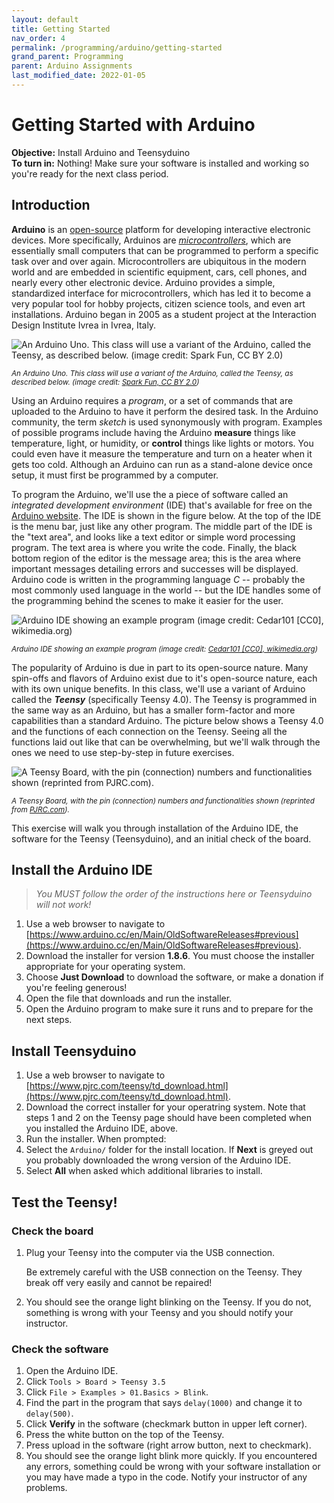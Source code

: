 ```yaml
---
layout: default
title: Getting Started
nav_order: 4
permalink: /programming/arduino/getting-started
grand_parent: Programming
parent: Arduino Assignments
last_modified_date: 2022-01-05
---
```


# Getting Started with Arduino

**Objective:** Install Arduino and Teensyduino  
**To turn in:** Nothing! Make sure your software is installed and working so you're ready for the next class period.

## Introduction  

**Arduino** is an [open-source](http://www.wikipedia.com/wiki/Open-source) platform for developing interactive electronic devices.  More specifically, Arduinos are [*microcontrollers*](https://en.wikipedia.org/wiki/Microcontroller), which are essentially small computers that can be programmed to perform a specific task over and over again.  Microcontrollers are ubiquitous in the modern world and are embedded in scientific equipment, cars, cell phones, and nearly every other electronic device.  Arduino provides a simple, standardized interface for microcontrollers, which has led it to become a very popular tool for hobby projects, citizen science tools, and even art installations.  Arduino began in 2005 as a student project at the Interaction Design Institute Ivrea in Ivrea, Italy. 

![<small>*An Arduino Uno. This class will use a variant of the Arduino, called the Teensy, as described below. (image credit: [Spark Fun, CC BY 2.0](https://commons.wikimedia.org/wiki/File:Arduino_Uno_-_R3.jpg))*</small>](https://upload.wikimedia.org/wikipedia/commons/3/38/Arduino_Uno_-_R3.jpg)

<small>*An Arduino Uno. This class will use a variant of the Arduino, called the Teensy, as described below. (image credit: [Spark Fun, CC BY 2.0](https://commons.wikimedia.org/wiki/File:Arduino_Uno_-_R3.jpg))*</small>

Using an Arduino requires a *program*, or a set of commands that are uploaded to the Arduino to have it perform the desired task. In the Arduino community, the term *sketch* is used synonymously with program.  Examples of possible programs include having the Arduino **measure** things like temperature, light, or humidity, or **control** things like lights or motors.  You could even have it measure the temperature and turn on a heater when it gets too cold.  Although an Arduino can run as a stand-alone device once setup, it must first be programmed by a computer. 

To program the Arduino, we'll use the a piece of software called an *integrated development environment* (IDE) that's available for free on the [Arduino website](http://www.arduino.cc).  The IDE is shown in the figure below.  At the top of the IDE is the menu bar, just like any other program.  The middle part of the IDE is the "text area", and looks like a text editor or simple word processing program.  The text area is where you write the code.  Finally, the black bottom region of the editor is the message area; this is the area where important messages detailing errors and successes will be displayed.  Arduino code is written in the programming language *C* -- probably the most commonly used language in the world -- but the IDE handles some of the programming behind the scenes to make it easier for the user. 

![<small>*Arduino IDE showing an example program (image credit: [Cedar101 [CC0], wikimedia.org](https://commons.wikimedia.org/wiki/File:Arduino_IDE_-_Blink.png))*</small>](https://upload.wikimedia.org/wikipedia/commons/a/a1/Arduino_IDE_-_Blink.png)

<small>*Arduino IDE showing an example program (image credit: [Cedar101 [CC0], wikimedia.org](https://commons.wikimedia.org/wiki/File:Arduino_IDE_-_Blink.png))*</small>

The popularity of Arduino is due in part to its open-source nature.  Many spin-offs and flavors of Arduino exist due to it's open-source nature, each with its own unique benefits.  In this class, we'll use a variant of Arduino called the ***Teensy*** (specifically Teensy 4.0).  The Teensy is programmed in the same way as an Arduino, but has a smaller form-factor and more capabilities than a standard Arduino.  The picture below shows a Teensy 4.0 and the functions of each connection on the Teensy.  Seeing all the functions laid out like that can be overwhelming, but we'll walk through the ones we need to use step-by-step in future exercises.

![<small>*A Teensy Board, with the pin (connection) numbers and functionalities shown (reprinted from [PJRC.com](https://www.pjrc.com/teensy/pinout.html)).*</small>](https://www.pjrc.com/store/teensy40_card10a_rev2.png)

<small>*A Teensy Board, with the pin (connection) numbers and functionalities shown (reprinted from [PJRC.com](https://www.pjrc.com/teensy/pinout.html)).*</small>

This exercise will walk you through installation of the Arduino IDE, the software for the Teensy (Teensyduino), and an initial check of the board.

## Install the Arduino IDE

> *You MUST follow the order of the instructions here or Teensyduino will not work!*

1. Use a web browser to navigate to [https://www.arduino.cc/en/Main/OldSoftwareReleases#previous](https://www.arduino.cc/en/Main/OldSoftwareReleases#previous).
1. Download the installer for version **1.8.6**.  You must choose the installer appropriate for your operating system.
1. Choose **Just Download** to download the software, or make a donation if you're feeling generous!
1. Open the file that downloads and run the installer.
1. Open the Arduino program to make sure it runs and to prepare for the next steps.

## Install Teensyduino

1. Use a web browser to navigate to [https://www.pjrc.com/teensy/td_download.html](https://www.pjrc.com/teensy/td_download.html).
1. Download the correct installer for your operatring system.  Note that steps 1 and 2 on the Teensy page should have been completed when you installed the Arduino IDE, above.
1. Run the installer.  When prompted:
  1. Select the `Arduino/` folder for the install location.  If **Next** is greyed out you probably downloaded the wrong version of the Arduino IDE.
  1. Select **All** when asked which additional libraries to install.
  
## Test the Teensy!

### Check the board
1. Plug your Teensy into the computer via the USB connection.

   <div class = "warning">
   Be extremely careful with the USB connection on the Teensy. They break off very easily and cannot be repaired!
   </div>

1. You should see the orange light blinking on the Teensy.  If you do not, something is wrong with your Teensy and you should notify your instructor.

### Check the software
1. Open the Arduino IDE.
1. Click `Tools > Board > Teensy 3.5`
1. Click `File > Examples > 01.Basics > Blink`.
1. Find the part in the program that says `delay(1000)` and change it to `delay(500)`.
1. Click **Verify** in the software (checkmark button in upper left corner).
1. Press the white button on the top of the Teensy.
1. Press upload in the software (right arrow button, next to checkmark).
1. You should see the orange light blink more quickly.  If you encountered any errors, something could be wrong with your software installation or you may have made a typo in the code.  Notify your instructor of any problems.


